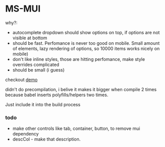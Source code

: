 # MS-MUI

why?:
- autocomplete dropdown should show options on top, if options are not visible at bottom
- should be fast. Perfomance is never too good on mobile. Small amount of elements, 
lazy rendering of options, so 10000 items works nicely on mobile)
- don't like inline styles, those are hitting perfomance, make style overrides complicated 
- should be small (i guess)

checkout [demo](https://maintstar.github.io/ms-mui/build/) 

didn't do precompilation, i belive it makes it bigger when compile 2 times
because babel inserts polyfills/helpers two times. 

Just include it into the build process 

### todo
- make other controls like tab, container, button, to remove mui dependency
- descCol - make that description.
